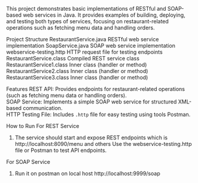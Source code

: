 This project demonstrates basic implementations of RESTful and SOAP-based web services in Java. It provides examples of building, deploying, and testing both types of services, focusing on restaurant-related operations such as fetching menu data and handling orders.

Project Structure
RestaurantService.java  RESTful web service implementation
SoapService.java       SOAP web service implementation
webservice-testing.http HTTP request file for testing endpoints
RestaurantService.class  Compiled REST service class
RestaurantService1.class  Inner class (handler or method)
RestaurantService2.class  Inner class (handler or method)
RestaurantService3.class Inner class (handler or method)

Features
 REST API: Provides endpoints for restaurant-related operations (such as fetching menu data or handling orders).  
 SOAP Service: Implements a simple SOAP web service for structured XML-based communication.  
HTTP Testing File: Includes `.http` file for easy testing using tools Postman. 

 How to Run
 For REST Service
1. The service should start and expose REST endpoints  which is http://localhost:8090/menu and others 
 Use the webservice-testing.http file or Postman to test API endpoints.

  For SOAP Service
1. Run it on postman on local host http://localhost:9999/soap
   
